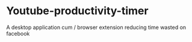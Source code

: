 # Youtube-productivity-timer
A desktop application cum / browser extension reducing time wasted on facebook
